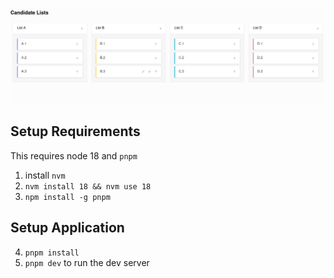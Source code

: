 ![Demo app with columns](public/demo.png)
## Setup Requirements
This requires node 18 and `pnpm`

1. install `nvm`
2. `nvm install 18 && nvm use 18`
3. `npm install -g pnpm`

## Setup Application

4. `pnpm install`
4. `pnpm dev` to run the dev server
